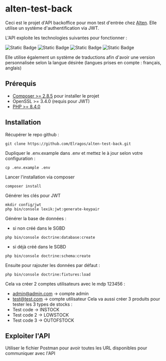# alten-test-back

Ceci est le projet d'API backoffice pour mon test d'entrée chez [Alten](https://www.alten.fr/). 
Elle utilise un système d'authentification via JWT.

L'API exploite les technologies suivantes pour fonctionner :

![Static Badge](https://img.shields.io/badge/OpenSSL-3.4.0-green?style=flat)
![Static Badge](https://img.shields.io/badge/PHP-8.4.3-green?style=flat)
![Static Badge](https://img.shields.io/badge/Symfony-7.2.3-green?style=flat)
![Static Badge](https://img.shields.io/badge/lexik_jwt_authentication_bundle-3.1-green?style=flat)

Elle utilise également un système de traductions afin d'avoir une version personnalisée selon la langue désirée 
(langues prises en compte : français, anglais)

## Prérequis

* [Composer >= 2.8.5](https://getcomposer.org/) pour installer le projet
* OpenSSL >= 3.4.0 (requis pour JWT)
* [PHP >= 8.4.0](https://www.php.net/)

## Installation

Récupérer le repo github : 
```
git clone https://github.com/Elragos/alten-test-back.git
```
Dupliquer le .env.example dans .env et mettez le à jour selon votre configuration :
```
cp .env.example .env 
```
Lancer l'installation via composer
```
composer install
```
Générer les clés pour JWT
```
mkdir config/jwt
php bin/console lexik:jwt:generate-keypair
```
Générer la base de données :
* si non créé dans le SGBD
```
php bin/console doctrine:database:create
```
* si déjà créé dans le SGBD
```
php bin/console doctrine:schema:create
```

Ensuite pour rajouter les données par défaut :
```
php bin/console doctrine:fixtures:load
```
Cela va créer 2 comptes utilisateurs avec le mdp 123456 :
* admin@admin.com &rarr; compte admin
* test@test.com &rarr; compte utilisateur
Cela va aussi créer 3 produits pour tester les 3 types de stocks :
* Test code &rarr; INSTOCK
* Test code 2 &rarr; LOWSTOCK
* Test code 3 &rarr; OUTOFSTOCK

## Exploiter l'API

Utiliser le fichier Postman pour avoir toutes les URL disponibles pour communiquer avec l'API